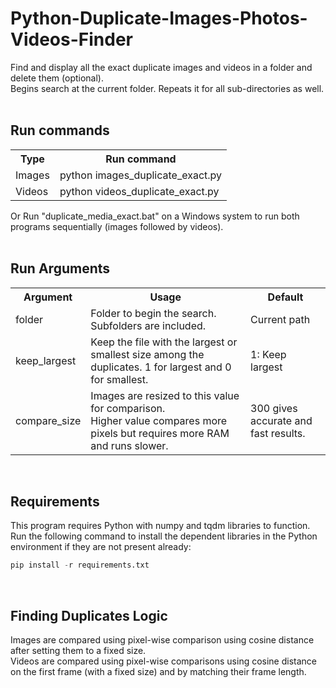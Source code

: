 # Python-Duplicate-Images-Photos-Videos-Finder
Find and display all the exact duplicate images and videos in a folder and delete them (optional). <br>
Begins search at the current folder. Repeats it for all sub-directories as well. <br><br>


## Run commands <br>
<table>
  <tr>
    <th>Type</th>
    <th>Run command</th>
  </tr>
  <tr>
    <td>Images</td>
    <td>python images_duplicate_exact.py</td>
  </tr>
  <tr>
    <td>Videos</td>
    <td>python videos_duplicate_exact.py </td>
  </tr>
</table>

Or Run "duplicate_media_exact.bat" on a Windows system to run both programs sequentially (images followed by videos).<br><br>


## Run Arguments <br>
<table>
  <tr>
    <th>Argument</th>
    <th>Usage</th>
    <th>Default</th>
  </tr>
  <tr>
    <td>folder</td>
    <td>Folder to begin the search. Subfolders are included.</td>
    <td>Current path </td>
  </tr>
  <tr>
    <td>keep_largest</td>
    <td>Keep the file with the largest or smallest size among the duplicates. 1 for largest and 0 for smallest. </td>
    <td>1: Keep largest</td>
  </tr>
  <tr>
    <td>compare_size</td>
    <td>Images are resized to this value for comparison. <br>Higher value compares more pixels but requires more RAM and runs slower. </td>
    <td>300 gives accurate and fast results.</td>
  </tr>
</table>
<br>

## Requirements <br>
This program requires Python with numpy and tqdm libraries to function. <br>Run the following command to install the dependent libraries in the Python environment if they are not present already:
```python
pip install -r requirements.txt
```
<br>

## Finding Duplicates Logic <br>
Images are compared using pixel-wise comparison using cosine distance after setting them to a fixed size. <br>
Videos are compared using pixel-wise comparisons using cosine distance  on the first frame (with a fixed size) and by matching their frame length.
